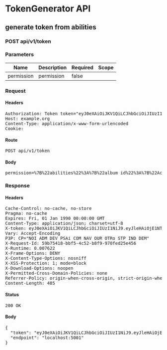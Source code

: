 # TokenGenerator API

## generate token from abilities

### POST api/v1/token

### Parameters

| Name | Description | Required | Scope |
|------|-------------|----------|-------|
| permission | permission | false |  |

### Request

#### Headers

<pre>Authorization: Token token=&quot;eyJ0eXAiOiJKV1QiLCJhbGciOiJIUzI1NiJ9.eyJleHAiOjE1NTQ3NTk1MzEsImlhdCI6MTU1NDc0NTEzMSwidXNlcl9pZCI6ImY1NTFhMWNiLTkzMGUtNDUwMS04N2E5LWY1MWEwNzE4ZGEzZSJ9.KjujWpRJg0qy5ELjixs_3MW_rHjp77U9LuncVexJIO4&quot;
Host: example.org
Content-Type: application/x-www-form-urlencoded
Cookie: </pre>

#### Route

<pre>POST api/v1/token</pre>

#### Body

<pre>permission=%7B%22abilities%22%3A%7B%22album_id%22%3A%7B%22Access%22%3A%7B%22see%22%3Atrue%2C%22image_list%22%3Atrue%2C%22image_upload%22%3Atrue%2C%22image_delete%22%3Atrue%2C%22fullscreen%22%3Atrue%2C%22image_caption%22%3Atrue%7D%7D%2C%22tags%22%3A%7B%22auto_tag%22%3A%22test%22%7D%7D%2C%22Id%22%3A%22album_id%22%7D</pre>

### Response

#### Headers

<pre>Cache-Control: no-cache, no-store
Pragma: no-cache
Expires: Fri, 01 Jan 1990 00:00:00 GMT
Content-Type: application/json; charset=utf-8
X-token: eyJ0eXAiOiJKV1QiLCJhbGciOiJIUzI1NiJ9.eyJleHAiOjE1NTQ3NTk1MzEsImlhdCI6MTU1NDc0NTEzMSwidXNlcl9pZCI6ImY1NTFhMWNiLTkzMGUtNDUwMS04N2E5LWY1MWEwNzE4ZGEzZSJ9.KjujWpRJg0qy5ELjixs_3MW_rHjp77U9LuncVexJIO4
Vary: Accept-Encoding
P3P: CP=&quot;NOI ADM DEV PSAi COM NAV OUR OTRo STP IND DEM&quot;
X-Request-Id: 59b75418-bbf5-4c52-b8f9-970fed25e456
X-Runtime: 0.007622
X-Frame-Options: DENY
X-Content-Type-Options: nosniff
X-XSS-Protection: 1; mode=block
X-Download-Options: noopen
X-Permitted-Cross-Domain-Policies: none
Referrer-Policy: origin-when-cross-origin, strict-origin-when-cross-origin
Content-Length: 485</pre>

#### Status

<pre>200 OK</pre>

#### Body

<pre>{
  "token": "eyJ0eXAiOiJKV1QiLCJhbGciOiJIUzI1NiJ9.eyJleHAiOjE1NTQ3NTk1MzEsImlhdCI6MTU1NDc0NTEzMSwidXNlcl9pZCI6ImY1NTFhMWNiLTkzMGUtNDUwMS04N2E5LWY1MWEwNzE4ZGEzZSIsImFiaWxpdGllcyI6eyJhbGJ1bV9pZCI6eyJBY2Nlc3MiOnsic2VlIjp0cnVlLCJpbWFnZV9saXN0Ijp0cnVlLCJpbWFnZV91cGxvYWQiOnRydWUsImltYWdlX2RlbGV0ZSI6dHJ1ZSwiZnVsbHNjcmVlbiI6dHJ1ZSwiaW1hZ2VfY2FwdGlvbiI6dHJ1ZX19LCJ0YWdzIjp7ImF1dG9fdGFnIjoidGVzdCJ9fSwiSWQiOiJhbGJ1bV9pZCJ9.LYLpDGpnGZkq1Cyx90dmOnYsEpWdGf5EvPOFdFuyvQc",
  "endpoint": "localhost:5001"
}</pre>
